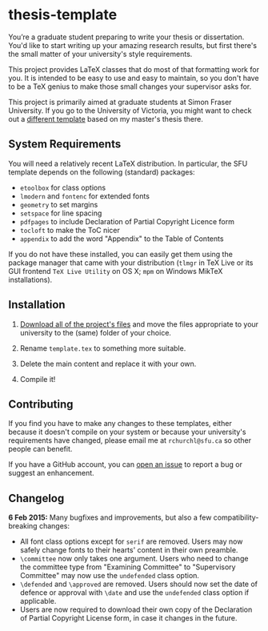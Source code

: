 # thesis-template

You’re a graduate student preparing to write your thesis or dissertation. You'd like to start writing up your amazing research results, but first there's the small matter of your university's style requirements.

This project provides LaTeX classes that do most of that formatting work for you. It is intended to be easy to use and easy to maintain, so you don't have to be a TeX genius to make those small changes your supervisor asks for.

This project is primarily aimed at graduate students at Simon Fraser University. If you go to the University of Victoria, you might want to check out a [different template][uvic] based on my master's thesis there.


## System Requirements

You will need a relatively recent LaTeX distribution. In particular, the SFU template depends on the following (standard) packages:

- `etoolbox` for class options
- `lmodern` and `fontenc` for extended fonts
- `geometry` to set margins
- `setspace` for line spacing
- `pdfpages` to include Declaration of Partial Copyright Licence form
- `tocloft` to make the ToC nicer
- `appendix` to add the word "Appendix" to the Table of Contents

If you do not have these installed, you can easily get them using the package manager that came with your distribution (`tlmgr` in TeX Live or its GUI frontend `TeX Live Utility` on OS X; `mpm` on Windows MikTeX installations).


## Installation

1. [Download all of the project's files][download] and move the files appropriate to your university to the (same) folder of your choice.

2. Rename `template.tex` to something more suitable.

3. Delete the main content and replace it with your own.

4. Compile it!


## Contributing

If you find you have to make any changes to these templates, either because it doesn't compile on your system or because your university's requirements have changed, please email me at `rchurchl@sfu.ca` so other people can benefit.

If you have a GitHub account, you can [open an issue][newissue] to report a bug or suggest an enhancement.


## Changelog

**6 Feb 2015:** Many bugfixes and improvements, but also a few compatibility-breaking changes:

- All font class options except for `serif` are removed. Users may now safely change fonts to their hearts' content in their own preamble.
- `\committee` now only takes one argument. Users who need to change the committee type from "Examining Committee" to "Supervisory Committee" may now use the `undefended` class option.
- `\defended` and `\approved` are removed. Users should now set the date of defence or approval with `\date` and use the `undefended` class option if applicable.
- Users are now required to download their own copy of the Declaration of Partial Copyright License form, in case it changes in the future.

[uvic]: https://github.com/rchurchley/uvic-thesis
[download]: https://github.com/rchurchley/thesis-template/archive/master.zip
[newissue]: https://github.com/rchurchley/thesis-template/issues/new
